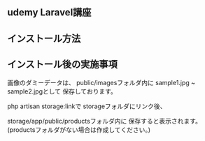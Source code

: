 ## udemy Laravel講座

## インストール方法

## インストール後の実施事項

画像のダミーデータは、
public/imagesフォルダ内に
sample1.jpg ~ sample2.jpgとして
保存しております。

php artisan storage:linkで
storageフォルダにリンク後、

storage/app/public/productsフォルダ内に
保存すると表示されます。
(productsフォルダがない場合は作成してください。)